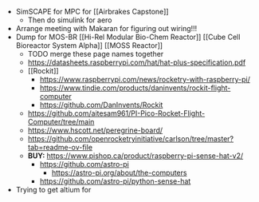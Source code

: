 - SimSCAPE for MPC for [[Airbrakes Capstone]]
	- Then do simulink for aero
- Arrange meeting with Makaran for figuring out wiring!!!
- Dump for MOS-BR [[Hi-Rel Modular Bio-Chem Reactor]] [[Cube Cell Bioreactor System Alpha]] [[MOSS Reactor]]
	- TODO merge these page names together
	- https://datasheets.raspberrypi.com/hat/hat-plus-specification.pdf
	- [[Rockit]]
		- https://www.raspberrypi.com/news/rocketry-with-raspberry-pi/
		- https://www.tindie.com/products/daninvents/rockit-flight-computer
		- https://github.com/DanInvents/Rockit
	- https://github.com/aitesam961/PI-Pico-Rocket-Flight-Computer/tree/main
	- https://www.hscott.net/peregrine-board/
	- https://github.com/openrocketryinitiative/carlson/tree/master?tab=readme-ov-file
	- **BUY:** https://www.pishop.ca/product/raspberry-pi-sense-hat-v2/
		- https://github.com/astro-pi
			- https://astro-pi.org/about/the-computers
		- https://github.com/astro-pi/python-sense-hat
- Trying to get altium for

